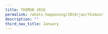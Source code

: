 ```yaml
---
title: THIMUN 2018
permalink: /whats-happening/2019/jan/thimun/
description: ""
third_nav_title: January
---
```


